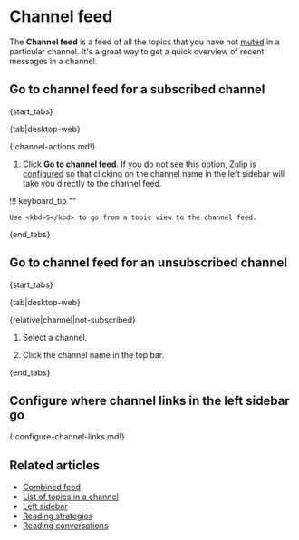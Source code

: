 # Channel feed

The **Channel feed** is a feed of all the topics that you have not
[muted](/help/mute-a-topic) in a particular channel. It's a great way to get a
quick overview of recent messages in a channel.

## Go to channel feed for a subscribed channel

{start_tabs}

{tab|desktop-web}

{!channel-actions.md!}

1. Click **Go to channel feed**. If you do not see this option, Zulip is
   [configured](#configure-where-channel-links-in-the-left-sidebar-go) so that
   clicking on the channel name in the left sidebar will take you directly to
   the channel feed.

!!! keyboard_tip ""

    Use <kbd>S</kbd> to go from a topic view to the channel feed.

{end_tabs}

## Go to channel feed for an unsubscribed channel

{start_tabs}

{tab|desktop-web}

{relative|channel|not-subscribed}

1. Select a channel.

1. Click the channel name in the top bar.

{end_tabs}

## Configure where channel links in the left sidebar go

{!configure-channel-links.md!}

## Related articles

* [Combined feed](/help/combined-feed)
* [List of topics in a channel](/help/list-of-topics)
* [Left sidebar](/help/left-sidebar)
* [Reading strategies](/help/reading-strategies)
* [Reading conversations](/help/reading-conversations)
